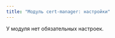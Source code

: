 ```yaml
---
title: "Модуль cert-manager: настройки"
---
```


У модуля нет обязательных настроек.

<!-- SCHEMA -->
